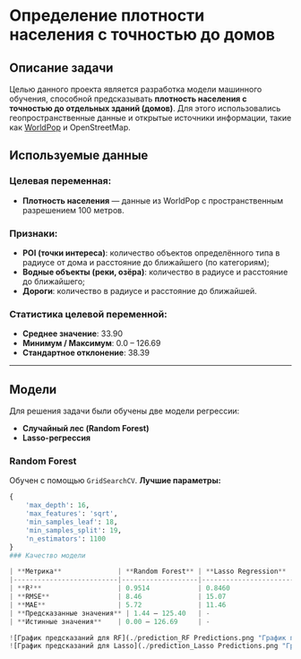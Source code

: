 # Определение плотности населения с точностью до домов

## Описание задачи

Целью данного проекта является разработка модели машинного обучения, способной предсказывать **плотность населения с точностью до отдельных зданий (домов)**. Для этого использовались геопространственные данные и открытые источники информации, такие как [WorldPop](https://www.worldpop.org/ ) и OpenStreetMap.

## Используемые данные

### Целевая переменная:
- **Плотность населения** — данные из WorldPop с пространственным разрешением 100 метров.

### Признаки:
- **POI (точки интереса)**: количество объектов определённого типа в радиусе от дома и расстояние до ближайшего (по категориям);
- **Водные объекты (реки, озёра)**: количество в радиусе и расстояние до ближайшего;
- **Дороги**: количество в радиусе и расстояние до ближайшей.

### Статистика целевой переменной:
- **Среднее значение**: 33.90
- **Минимум / Максимум**: 0.0 – 126.69
- **Стандартное отклонение**: 38.39

---

## Модели

Для решения задачи были обучены две модели регрессии:
- **Случайный лес (Random Forest)**
- **Lasso-регрессия**

### Random Forest

Обучен с помощью `GridSearchCV`.
**Лучшие параметры:**

```python
{
    'max_depth': 16,
    'max_features': 'sqrt',
    'min_samples_leaf': 18,
    'min_samples_split': 19,
    'n_estimators': 1100
}
### Качество модели

| **Метрика**              | **Random Forest** | **Lasso Regression**  |
|--------------------------|-------------------|-----------------------|
| **R²**                   | 0.9514            | 0.8460                |
| **RMSE**                 | 8.46              | 15.07                 |
| **MAE**                  | 5.72              | 11.46                 |
| **Предсказанные значения** | 1.44 – 125.40   | -                     |
| **Истинные значения**    | 0.00 – 126.69     | -                     |

![График предсказаний для RF](./prediction_RF Predictions.png "График предсказаний для RF")
![График предсказаний для Lasso](./prediction_Lasso Predictions.png "График предсказаний для Lasso")
